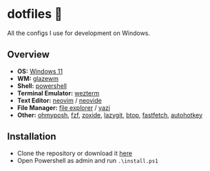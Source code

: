 # dotfiles 🌿
All the configs I use for development on Windows.

## Overview

- **OS:** [Windows 11](https://www.microsoft.com/en-in/windows/windows-11) 
- **WM:** [glazewm](https://github.com/glzr-io/glazewm) 
- **Shell:** [powershell](https://github.com/PowerShell/PowerShell) 
- **Terminal Emulator:** [wezterm](https://wezfurlong.org/wezterm/index.html)
- **Text Editor:** [neovim](https://neovim.io/) / [neovide](https://neovide.dev/)
- **File Manager:** [file explorer](https://www.microsoft.com/en-us/windows/tips/file-explorer) / [yazi](https://yazi-rs.github.io/) 
- **Other:** [ohmyposh](https://ohmyposh.dev/), [fzf](https://github.com/junegunn/fzf), [zoxide](https://github.com/ajeetdsouza/zoxide), [lazygit](https://github.com/jesseduffield/lazygit), [btop](https://github.com/aristocratos/btop), [fastfetch](https://github.com/fastfetch-cli/fastfetch), [autohotkey](https://www.autohotkey.com/)

## Installation
- Clone the repository or download it [here](https://github.com/iholston/dotfiles/archive/refs/heads/main.zip)
- Open Powershell as admin and run `.\install.ps1`
